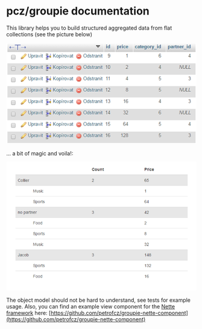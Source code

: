 pcz/groupie documentation
==================================

This library helps you to build structured aggregated data from flat collections (see the picture below)

![database preview](./../database-view.png)

... a bit of magic and voila!:

![component preview](./../component.png)
  
The object model should not be hard to understand, see tests for example usage. Also, you can find an example view component
for the [Nette framework](https://nette.org/) here: [https://github.com/petrofcz/groupie-nette-component](https://github.com/petrofcz/groupie-nette-component)

